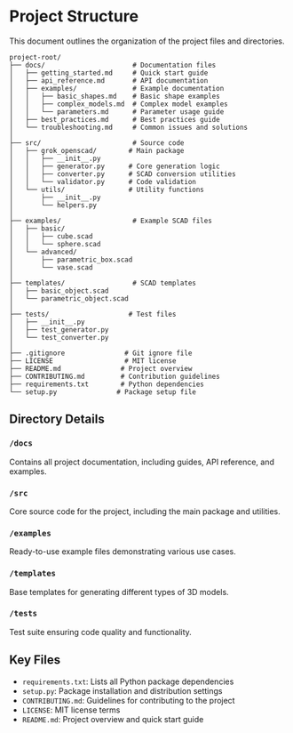 # Project Structure

This document outlines the organization of the project files and directories.

```
project-root/
├── docs/                      # Documentation files
│   ├── getting_started.md     # Quick start guide
│   ├── api_reference.md       # API documentation
│   ├── examples/              # Example documentation
│   │   ├── basic_shapes.md    # Basic shape examples
│   │   ├── complex_models.md  # Complex model examples
│   │   └── parameters.md      # Parameter usage guide
│   ├── best_practices.md      # Best practices guide
│   └── troubleshooting.md     # Common issues and solutions
│
├── src/                       # Source code
│   ├── grok_openscad/        # Main package
│   │   ├── __init__.py
│   │   ├── generator.py      # Core generation logic
│   │   ├── converter.py      # SCAD conversion utilities
│   │   └── validator.py      # Code validation
│   └── utils/                # Utility functions
│       ├── __init__.py
│       └── helpers.py
│
├── examples/                  # Example SCAD files
│   ├── basic/
│   │   ├── cube.scad
│   │   └── sphere.scad
│   └── advanced/
│       ├── parametric_box.scad
│       └── vase.scad
│
├── templates/                 # SCAD templates
│   ├── basic_object.scad
│   └── parametric_object.scad
│
├── tests/                    # Test files
│   ├── __init__.py
│   ├── test_generator.py
│   └── test_converter.py
│
├── .gitignore               # Git ignore file
├── LICENSE                  # MIT license
├── README.md               # Project overview
├── CONTRIBUTING.md         # Contribution guidelines
├── requirements.txt        # Python dependencies
└── setup.py               # Package setup file
```

## Directory Details

### `/docs`
Contains all project documentation, including guides, API reference, and examples.

### `/src`
Core source code for the project, including the main package and utilities.

### `/examples`
Ready-to-use example files demonstrating various use cases.

### `/templates`
Base templates for generating different types of 3D models.

### `/tests`
Test suite ensuring code quality and functionality.

## Key Files

- `requirements.txt`: Lists all Python package dependencies
- `setup.py`: Package installation and distribution settings
- `CONTRIBUTING.md`: Guidelines for contributing to the project
- `LICENSE`: MIT license terms
- `README.md`: Project overview and quick start guide